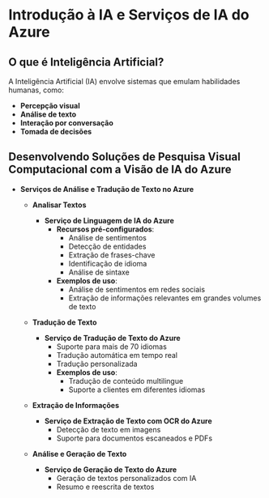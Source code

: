 # Introdução à IA e Serviços de IA do Azure

## O que é Inteligência Artificial?

A Inteligência Artificial (IA) envolve sistemas que emulam habilidades humanas, como:

- **Percepção visual**
- **Análise de texto**
- **Interação por conversação**
- **Tomada de decisões**

## Desenvolvendo Soluções de Pesquisa Visual Computacional com a Visão de IA do Azure

- **Serviços de Análise e Tradução de Texto no Azure**

    - **Analisar Textos**
        - **Serviço de Linguagem de IA do Azure**
            - **Recursos pré-configurados**:
                - Análise de sentimentos
                - Detecção de entidades
                - Extração de frases-chave
                - Identificação de idioma
                - Análise de sintaxe
            - **Exemplos de uso**:
                - Análise de sentimentos em redes sociais
                - Extração de informações relevantes em grandes volumes de texto

    - **Tradução de Texto**
        - **Serviço de Tradução de Texto do Azure**
            - Suporte para mais de 70 idiomas
            - Tradução automática em tempo real
            - Tradução personalizada
            - **Exemplos de uso**:
                - Tradução de conteúdo multilingue
                - Suporte a clientes em diferentes idiomas

    - **Extração de Informações**
        - **Serviço de Extração de Texto com OCR do Azure**
            - Detecção de texto em imagens
            - Suporte para documentos escaneados e PDFs

    - **Análise e Geração de Texto**
        - **Serviço de Geração de Texto do Azure**
            - Geração de textos personalizados com IA
            - Resumo e reescrita de textos
